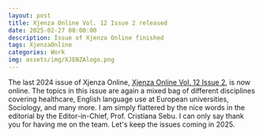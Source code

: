 ```yaml
---
layout: post
title: Xjenza Online Vol. 12 Issue 2 released
date: 2025-02-27 08:00:00
description: Issue of Xjenza Online finished
tags: XjenzaOnline
categories: Work
img: assets/img/XJENZAlogo.png 
---
```


The last 2024 issue of Xjenza Online, [Xjenza Online Vol. 12 Issue 2](https://www.xjenza.org/Xjenza-Online-Vol-12-Issue-2_J_13.html), is now online. The topics in this issue are again a mixed bag of different disciplines covering healthcare, English language use at European universities, Sociology, and many more. I am simply flattered by the nice words in the editorial by the Editor-in-Chief, Prof. Cristiana Sebu. I can only say thank you for having me on the team. Let's keep the issues coming in 2025.
